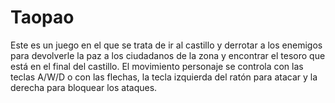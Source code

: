 # Taopao

Este es un juego en el que se trata de ir al castillo y derrotar a los enemigos para devolverle la paz a los ciudadanos de la zona y encontrar el tesoro que está en el final del castillo.
El movimiento personaje se controla con las teclas A/W/D o con las flechas, la tecla izquierda del ratón para atacar y la derecha para bloquear los ataques.
